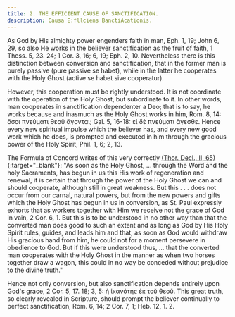 ```yaml
---
title: 2. THE EFFICIENT CAUSE OF SANCTIFICATION.
description: Causa E:fllciens BanctiAcationis.
---
```


As God by His almighty power engenders faith in man, Eph. 1, 19; John 6, 29, so also He works in the believer sanctification as the fruit of faith, 1 Thess. 5, 23. 24; 1 Cor. 3, 16; 6, 19; Eph. 2, 10. Nevertheless there is this distinction between conversion and sanctification, that in the former man is purely passive (pure passive se habet), while in the latter he cooperates with the Holy Ghost (active se habet sive cooperatur).

However, this cooperation must be rightly understood. It is not coordinate with the operation of the Holy Ghost, but subordinate to it. In other words, man cooperates in sanctification dependenter a Deo; that is to say, he works because and inasmuch as the Holy Ghost works in him, Rom. 8, 14: ὅσοι πνεύματι θεοῦ ἄγονται; Gal. 5, 16-18: εἰ δὲ πνεύματι ἄγεσθε. Hence every new spiritual impulse which the believer has, and every new good work which he does, is prompted and executed in him through the gracious power of the Holy Spirit, Phil. 1, 6; 2, 13.

The Formula of Concord writes of this very correctly [(Thor. Decl., II, 65)](https://boc.confident.faith/sd-ii-0065){:target="_blank"}: "As soon as the Holy Ghost, ... through the Word and the holy Sacraments, has begun in us this His work of regeneration and renewal, it is certain that through the power of the Holy Ghost we can and should cooperate, although still in great weakness. But this . . . does not occur from our carnal, natural powers, but from the new powers and gifts which the Holy Ghost has begun in us in conversion, as St. Paul expressly exhorts that as workers together with Him we receive not the grace of God in vain, 2 Cor. 6, 1. But this is to be understood in no other way than that the converted man does good to such an extent and as long as God by His Holy Spirit rules, guides, and leads him and that, as soon as God would withdraw His gracious hand from him, he could not for a moment persevere in obedience to God. But if this were understood thus, ... that the converted man cooperates with the Holy Ghost in the manner as when two horses together draw a wagon, this could in no way be conceded without prejudice to the divine truth."

Hence not only conversion, but also sanctification depends entirely upon God's grace, 2 Cor. 5, 17. 18; 3, 5: ἡ ἱκανότης ἐκ τοῦ θεοῦ. This great truth, so clearly revealed in Scripture, should prompt the believer continually to perfect sanctification, Rom. 6, 14; 2 Cor. 7, 1; Heb. 12, 1. 2.